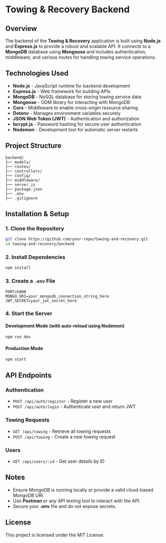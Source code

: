 # Towing & Recovery Backend

## Overview
The backend of the **Towing & Recovery** application is built using **Node.js** and **Express.js** to provide a robust and scalable API. It connects to a **MongoDB** database using **Mongoose** and includes authentication, middleware, and various routes for handling towing service operations.

## Technologies Used
- **Node.js** - JavaScript runtime for backend development
- **Express.js** - Web framework for building APIs
- **MongoDB** - NoSQL database for storing towing service data
- **Mongoose** - ODM library for interacting with MongoDB
- **Cors** - Middleware to enable cross-origin resource sharing
- **Dotenv** - Manages environment variables securely
- **JSON Web Token (JWT)** - Authentication and authorization
- **bcrypt.js** - Password hashing for secure user authentication
- **Nodemon** - Development tool for automatic server restarts

## Project Structure
```
backend/
├── models/         
├── routes/         
├── controllers/    
├── config/         
├── middleware/     
├── server.js       
├── package.json    
├── .env            
├── .gitignore      
```

## Installation & Setup
### 1. Clone the Repository
```sh
git clone https://github.com/your-repo/towing-and-recovery.git
cd towing-and-recovery/backend
```

### 2. Install Dependencies
```sh
npm install
```

### 3. Create a `.env` File
```
PORT=5000
MONGO_URI=your_mongodb_connection_string_here
JWT_SECRET=your_jwt_secret_here
```

### 4. Start the Server
#### Development Mode (with auto-reload using Nodemon)
```sh
npm run dev
```
#### Production Mode
```sh
npm start
```

## API Endpoints
### Authentication
- `POST /api/auth/register` - Register a new user
- `POST /api/auth/login` - Authenticate user and return JWT

### Towing Requests
- `GET /api/towing` - Retrieve all towing requests
- `POST /api/towing` - Create a new towing request

### Users
- `GET /api/users/:id` - Get user details by ID

## Notes
- Ensure MongoDB is running locally or provide a valid cloud-based MongoDB URI.
- Use **Postman** or any API testing tool to interact with the API.
- Secure your **.env** file and do not expose secrets.

## License
This project is licensed under the MIT License.


